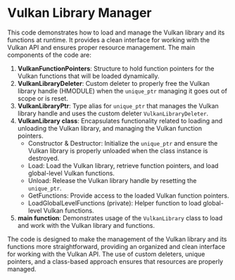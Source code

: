 # Vulkan Library Manager

This code demonstrates how to load and manage the Vulkan library and its functions at runtime. It provides a clean interface for working with the Vulkan API and ensures proper resource management. The main components of the code are:

1. **VulkanFunctionPointers**: Structure to hold function pointers for the Vulkan functions that will be loaded dynamically.
2. **VulkanLibraryDeleter**: Custom deleter to properly free the Vulkan library handle (HMODULE) when the `unique_ptr` managing it goes out of scope or is reset.
3. **VulkanLibraryPtr**: Type alias for `unique_ptr` that manages the Vulkan library handle and uses the custom deleter `VulkanLibraryDeleter`.
4. **VulkanLibrary class**: Encapsulates functionality related to loading and unloading the Vulkan library, and managing the Vulkan function pointers.
   - Constructor & Destructor: Initialize the `unique_ptr` and ensure the Vulkan library is properly unloaded when the class instance is destroyed.
   - Load: Load the Vulkan library, retrieve function pointers, and load global-level Vulkan functions.
   - Unload: Release the Vulkan library handle by resetting the `unique_ptr`.
   - GetFunctions: Provide access to the loaded Vulkan function pointers.
   - LoadGlobalLevelFunctions (private): Helper function to load global-level Vulkan functions.
5. **main function**: Demonstrates usage of the `VulkanLibrary` class to load and work with the Vulkan library and functions.

The code is designed to make the management of the Vulkan library and its functions more straightforward, providing an organized and clean interface for working with the Vulkan API. The use of custom deleters, unique pointers, and a class-based approach ensures that resources are properly managed.
